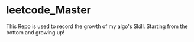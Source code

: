 # leetcode_Master
This Repo is used to record the growth of my algo's Skill. Starting from the bottom and growing up!
